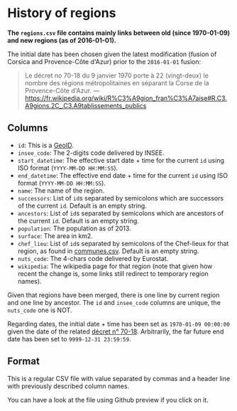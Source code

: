 # History of regions

**The `regions.csv` file contains mainly links between old (since 1970-01-09) and new regions (as of 2016-01-01).**

The initial date has been chosen given the latest modification (fusion of Corsica and Provence-Côte d'Azur) prior to the `2016-01-01` fusion:

> Le décret no 70-18 du 9 janvier 1970 porte à 22 (vingt-deux) le nombre des régions métropolitaines en séparant la Corse de la Provence-Côte d'Azur. — https://fr.wikipedia.org/wiki/R%C3%A9gion_fran%C3%A7aise#R.C3.A9gions.2C_.C3.A9tablissements_publics


## Columns

* `id`: This is a [GeoID](https://github.com/etalab/geoids).
* `insee_code`: The 2-digits code delivered by INSEE.
* `start_datetime`: The effective start date + time for the current `id` using ISO format (`YYYY-MM-DD HH:MM:SS`).
* `end_datetime`: The effective end date + time for the current `id` using ISO format (`YYYY-MM-DD HH:MM:SS`).
* `name`: The name of the region.
* `successors`: List of `id`s separated by semicolons which are successors of the current `id`. Default is an empty string.
* `ancestors`: List of `id`s separated by semicolons which are ancestors of the current `id`. Default is an empty string.
* `population`: The population as of 2013.
* `surface`: The area in km2.
* `chef_lieu`: List of `id`s separated by semicolons of the Chef-lieux for that region, as found in [communes.csv](exports/communes/). Default is an empty string.
* `nuts_code`: The 4-chars code delivered by Eurostat.
* `wikipedia`: The wikipedia page for that region (note that given how recent the change is, some links still redirect to temporary region names).

Given that regions have been merged, there is one line by current region and one line by ancestor. The `id` and `insee_code` columns are unique, the `nuts_code` one is NOT.

Regarding dates, the initial date + time has been set as `1970-01-09 00:00:00` given the date of the related [décret n° 70-18](https://fr.wikipedia.org/wiki/R%C3%A9gion_fran%C3%A7aise#R.C3.A9gions.2C_.C3.A9tablissements_publics). Arbitrarily, the far future end date has been set to `9999-12-31 23:59:59`.


## Format

This is a regular CSV file with value separated by commas and a header line with previously described column names.

You can have a look at the file using Github preview if you click on it.
